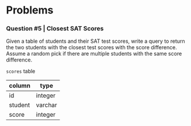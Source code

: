 # Problems



### Question #5 | Closest SAT Scores
Given a table of students and their SAT test scores, write a query to return the two students with the closest test scores with the score difference. Assume a random pick if there are multiple students with the same score difference.

`scores` table

| column | type |
| --- | --- |
| id | integer |
| student | varchar |
| score | integer |

